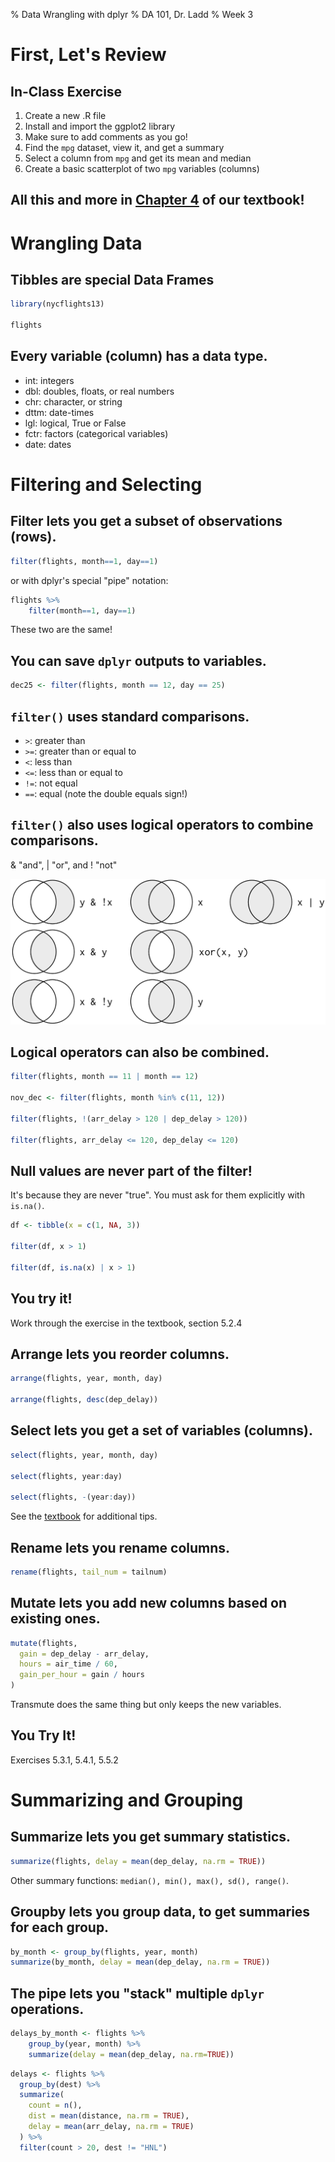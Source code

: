 % Data Wrangling with dplyr
% DA 101, Dr. Ladd
% Week 3

# First, Let's Review

## In-Class Exercise

1. Create a new .R file
1. Install and import the ggplot2 library
2. Make sure to add comments as you go!
2. Find the `mpg` dataset, view it, and get a summary
3. Select a column from `mpg` and get its mean and median
4. Create a basic scatterplot of two `mpg` variables (columns)

## All this and more in [Chapter 4](https://r4ds.had.co.nz/workflow-basics.html) of our textbook!

# Wrangling Data

## Tibbles are special Data Frames

```r
library(nycflights13)

flights
```

## Every variable (column) has a data type.

- int: integers
- dbl: doubles, floats, or real numbers
- chr: character, or string
- dttm: date-times
- lgl: logical, True or False
- fctr: factors (categorical variables)
- date: dates

# Filtering and Selecting

## Filter lets you get a subset of observations (rows).

```r
filter(flights, month==1, day==1)
```

or with dplyr's special "pipe" notation:

```r
flights %>%
	filter(month==1, day==1)
```

These two are the same!

## You can save `dplyr` outputs to variables.

```r
dec25 <- filter(flights, month == 12, day == 25)
```

## `filter()` uses standard comparisons.

- `>`: greater than
- `>=`: greater than or equal to
- `<`: less than
- `<=`: less than or equal to
- `!=`: not equal
- `==`: equal (note the double equals sign!)

## `filter()` also uses logical operators to combine comparisons.

& "and", | "or", and ! "not"

![](img/transform-logical.png)

## Logical operators can also be combined.

```r
filter(flights, month == 11 | month == 12)

nov_dec <- filter(flights, month %in% c(11, 12))

filter(flights, !(arr_delay > 120 | dep_delay > 120))

filter(flights, arr_delay <= 120, dep_delay <= 120)
```

## Null values are never part of the filter!

It's because they are never "true". You must ask for them explicitly with `is.na()`.

```r
df <- tibble(x = c(1, NA, 3))

filter(df, x > 1)

filter(df, is.na(x) | x > 1)
```

## You try it!

Work through the exercise in the textbook, section 5.2.4

## Arrange lets you reorder columns.

```r
arrange(flights, year, month, day)

arrange(flights, desc(dep_delay))
```

## Select lets you get a set of variables (columns).

```r
select(flights, year, month, day)

select(flights, year:day)

select(flights, -(year:day))
```

See the [textbook](https://r4ds.had.co.nz/transform.html#select) for additional tips.

## Rename lets you rename columns.

```r
rename(flights, tail_num = tailnum)
```

## Mutate lets you add new columns based on existing ones.

```r
mutate(flights,
  gain = dep_delay - arr_delay,
  hours = air_time / 60,
  gain_per_hour = gain / hours
)
```

Transmute does the same thing but only keeps the new variables.

## You Try It!

Exercises 5.3.1, 5.4.1, 5.5.2

# Summarizing and Grouping

## Summarize lets you get summary statistics.

```r
summarize(flights, delay = mean(dep_delay, na.rm = TRUE))
```

Other summary functions: `median(), min(), max(), sd(), range()`.

## Groupby lets you group data, to get summaries for each group.

```r
by_month <- group_by(flights, year, month)
summarize(by_month, delay = mean(dep_delay, na.rm = TRUE))
```

## The pipe lets you "stack" multiple `dplyr` operations.

```r
delays_by_month <- flights %>%
	group_by(year, month) %>%
	summarize(delay = mean(dep_delay, na.rm=TRUE))
```

```r
delays <- flights %>%
  group_by(dest) %>%
  summarize(
    count = n(),
    dist = mean(distance, na.rm = TRUE),
    delay = mean(arr_delay, na.rm = TRUE)
  ) %>%
  filter(count > 20, dest != "HNL")
```
